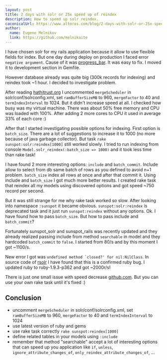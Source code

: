 ```yaml
---
layout: post
title: 2 days with solr or 25x speed up of reindex
description: How to speed up solr reindex.
caconicalUrl: https://www.altoros.com/blog/2-days-with-solr-or-25x-speed-up-of-reindex/
author:
  name: Eugene Melnikov
  link: https://github.com/melnikaite
---
```

I have chosen solr for my rails application because it allow to use flexible fields for index.
But one day during deploy on production I faced error `negative argument`.
Cause of it was [progress_bar](https://github.com/sunspot/sunspot/issues/139). It was easy to fix. I moved it to development section in Gemfile.

However database already was quite big (300k records for indexing) and reindex took ~1 hour.
I decided to investigate problem.

<!-- full start -->
After reading [hathitrust.org](http://www.hathitrust.org/blogs/large-scale-search/forty-days-and-forty-nights-re-indexing-7-million-books-part-1) I uncommented `mergeScheduler` in solr/conf/solrconfig.xml, set `ramBufferSizeMB` to 960, `mergeFactor` to 40 and `termIndexInterval` to 1024.
But it didn't increase speed at all.
I checked how busy was my virtual machine. There was about 50% free memory and CPU was loaded with 100%.
After adding 2 more cores to CPU it used in average 33% of each core :)

After that I started investigating possible options for indexing.
First option is `batch_size`. There are a lot of suggestions to increase it to 1000 (no more because of java garbage collector).
But task `rake sunspot:solr:reindex[1000]` still worked slowly.
I tried to run indexing from console `Model.solr_reindex(:batch_size => 1000)` and it took less time than rake task!

I have found 2 more interesting options: `include` and `batch_commit`.
Include allow to select from db same batch of rows as you defined to avoid n+1 problem.
`batch_size` index all rows at once and after that commit it.
Using include and `batch_size` I got much more better results.
I created rake task that reindex all my models using discovered options and got speed ~750 record per second.

But it was still strange for me why rake task worked so slow. After looking into namespace `:sunspot` it became obvious.
`sunspot:solr:reindex` is deprecated task and it just run `sunspot:reindex` without any options.
Ok. I have found how to pass `batch_size`. But how to pass include and `batch_commit`?

Fortunately sunspot_solr and sunspot_rails was recently updated and they already realized passing include from method `searchable` in model and they hardcoded `batch_commit` to `false`.
I started from 80/s and by this moment I got ~1100/s.

New error I got was ``undefined method `closed?' for nil:NilClass``.
In source code of [rsolr](https://github.com/mwmitchell/rsolr/blob/v1.0.7/lib/rsolr/connection.rb#L20) I have found that this is a confirmed ruby bug.
I updated ruby to ruby-1.9.3-p362 and got ~2000r/s!

There is just one small issue with speed decrease [github.com](https://github.com/sunspot/sunspot/pull/372). But you can use your own rake task until it's fixed :)

## Conclusion

* uncomment `mergeScheduler` in solr/conf/solrconfig.xml, set `ramBufferSizeMB` to 960, `mergeFactor` to 40 and `termIndexInterval` to 1024
* use latest version of ruby and gems
* use rake task correctly `rake sunspot:reindex[1000]`
* define related tables in your models using `:include`
* remember that method "searchable" accept a lot of interesting options that can speed up you application like `if`, `unless`, `ignore_attribute_changes_of`, `only_reindex_attribute_changes_of`, ...
<!-- full end -->
